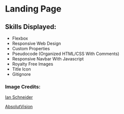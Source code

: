 # Landing Page

## Skills Displayed: 

+ Flexbox
+ Responsive Web Design
+ Custom Properties
+ Pseudocode (Organized HTML/CSS With Comments)
+ Responsive Navbar With Javascript
+ Royalty Free Images
+ Title Icon
+ Gitignore


### Image Credits: 

<p><a href="https://unsplash.com/photos/TamMbr4okv4?utm_source=unsplash&utm_medium=referral&utm_content=creditShareLink" target="_blank">Ian Schneider</a></p> 
<p><a href="https://unsplash.com/photos/82TpEld0_e4" target="_blank">AbsolutVision</a></p>
